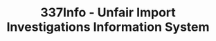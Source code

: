 ---
layout: default
bigquery: https://console.cloud.google.com/bigquery?p=patents-public-data&d=usitc_investigations&page=dataset&project=sheets-management-319211
citation: US International Trade Commission 337Info Unfair Import Investigations Information
  System
contributors: US International Trade Comission
cost: None
description: US International Trade Commission 337Info Unfair Import Investigations
  Information System contains data on investigations done under Section 337. Section
  337 declares the infringement of certain statutory intellectual property rights
  and other forms of unfair competition in import trade to be unlawful practices.
  Most Section 337 investigations involve allegations of patent or registered trademark
  infringement.
documentation: FAQ and tutorial available on the site
last_edit: 04/13/2022, 10:29:41
location: https://pubapps2.usitc.gov/337external/
maintained_by: US International Trade Comission
schema_fields:
- htsNumbers
- investigationType
- scheduledStartDateEvidHear
- startDateMarkmanHearing
- issueDateOtherNonFinal
- internalRemand
- actualStartDateEvidHear
- copyrightNumbers
- finalIdOnViolationIssue
- finalIdOnViolationDue
- scheduledEndDateEvidHear
- actualEndDateEvidHear
- dateOfPublicationFrNotice
- currentStatus
- endDateMarkmanHearing
- finalDetNoViolation
- markmanHearing
- patentNumbers
- ouiiAttorney
- publication_number
- patentNumber
- respondent
- trademarkNumbers
- aljAssigned
- currentActiveALJ
- teoReliefGranted
- id
- investigationNo
- teoProceedingInvolved
- docketNo
- cafcAppeals
- teoIdDueDate
- lastUpdated
- invUnfairAct
- dateCreated
- dateComplaintFiled
- complainant
- investigationTermDate
- gcAttorney
- finalDetViolation
- ouiiParticipation
- targetDate
- teoIdIssueDate
- title
shortname: unfair_import_investigations
tags:
- import
- legal
- trade
timeframe: 2008-2021 (prior to 2008 downloadable as a JSON file)
title: 337Info - Unfair Import Investigations Information System
uuid: 2721f5ec-e599-4890-9265-9706719fc71e
---